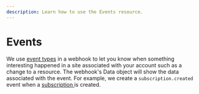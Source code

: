 ```yaml
---
description: Learn how to use the Events resource.
---
```


# Events

We use [event types](event-types.md) in a webhook to let you know when something interesting happened in a site associated with your account such as a change to a resource. The webhook's Data object will show the data associated with the event.‌ For example, we create a `subscription.created` event when a [subscription ](../../subscriptions/)is created.‌
